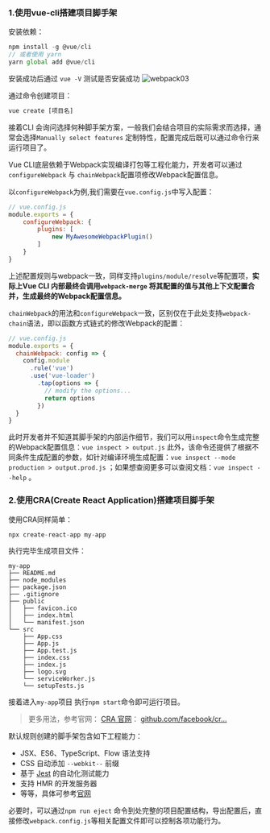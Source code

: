 ### 1.使用vue-cli搭建项目脚手架

安装依赖：

````javascript
npm install -g @vue/cli
// 或者使用 yarn
yarn global add @vue/cli
````

安装成功后通过 `vue -V` 测试是否安装成功
![webpack03](https://lewis-note.oss-cn-beijing.aliyuncs.com/github/webpack03.png)

通过命令创建项目：
```javascript
vue create [项目名]
```

接着CLI 会询问选择何种脚手架方案，一般我们会结合项目的实际需求而选择，通常会选择`Manually select features` 定制特性，配置完成后既可以通过命令行来运行项目了。

Vue CLI底层依赖于Webpack实现编译打包等工程化能力，开发者可以通过`configureWebpack` 与 `chainWebpack`配置项修改Webpack配置信息。

以`configureWebpack`为例,我们需要在`vue.config.js`中写入配置：

```javascript
// vue.config.js
module.exports = {
	configureWebpack: {
		plugins: [
			new MyAwesomeWebpackPlugin()
		]
    }
}
```

上述配置规则与webpack一致，同样支持`plugins/module/resolve`等配置项，**实际上Vue CLI 内部最终会调用`webpack-merge` 将其配置的值与其他上下文配置合并，生成最终的Webpack配置信息。**

`chainWebpack`的用法和`configureWebpack`一致，区别仅在于此处支持`webpack-chain`语法，即以函数方式链式的修改Webpack的配置：

```javascript
// vue.config.js
module.exports = {
  chainWebpack: config => {
    config.module
      .rule('vue')
      .use('vue-loader')
        .tap(options => {
          // modify the options...
          return options
        })
  }
}
```

此时开发者并不知道其脚手架的内部运作细节，我们可以用`inspect`命令生成完整的Webpack配置信息：`vue inspect > output.js` 此外，该命令还提供了根据不同条件生成配置的参数，如针对编译环境生成配置：`vue inspect --mode production > output.prod.js` ；如果想查阅更多可以查阅文档：`vue inspect --help` 。

### 2.使用CRA(Create React Application)搭建项目脚手架

使用CRA同样简单：
```javascript
npx create-react-app my-app
```

执行完毕生成项目文件：
```
my-app
├── README.md
├── node_modules
├── package.json
├── .gitignore
├── public
│   ├── favicon.ico
│   ├── index.html
│   └── manifest.json
└── src
    ├── App.css
    ├── App.js
    ├── App.test.js
    ├── index.css
    ├── index.js
    ├── logo.svg
    └── serviceWorker.js
    └── setupTests.js
```

接着进入`my-app`项目 执行`npm start`命令即可运行项目。

> 更多用法，参考官网： [CRA 官网](https://link.juejin.cn/?target=https%3A%2F%2Fgithub.com%2Ffacebook%2Fcreate-react-app)： [github.com/facebook/cr…](https://link.juejin.cn/?target=https%3A%2F%2Fgithub.com%2Ffacebook%2Fcreate-react-app%E3%80%82)

默认规则创建的脚手架包含如下工程能力：

- JSX、ES6、TypeScript、Flow 语法支持
- CSS 自动添加 `--webkit--` 前缀
- 基于 [Jest](https://link.juejin.cn/?target=https%3A%2F%2Fjestjs.io%2F) 的自动化测试能力
- 支持 HMR 的开发服务器
- 等等，具体可参考[官网](https://link.juejin.cn/?target=https%3A%2F%2Fgithub.com%2Fnitishdayal%2Fcra_closer_look)

必要时，可以通过`npm run eject` 命令到处完整的项目配置结构，导出配置后，直接修改`webpack.config.js`等相关配置文件即可以控制各项功能行为。









